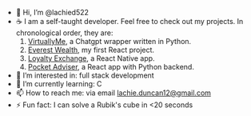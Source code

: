 - 👋 Hi, I’m @lachied522
- ☕ I am a self-taught developer. Feel free to check out my projects. In chronological order, they are:
  1. [VirtuallyMe](https://github.com/lachied522/virtuallyme-2.0), a Chatgpt wrapper written in Python.
  2. [Everest Wealth](https://github.com/lachied522/everest-wealth-frontend), my first React project.
  3. [Loyalty Exchange](https://github.com/lachied522/loyalty-exchange-mobile), a React Native app.
  4. [Pocket Adviser](https://github.com/lachied522/pocket-adviser), a React app with Python backend.
- 👀 I’m interested in: full stack development
- 🌱 I’m currently learning: C
- 📫 How to reach me: via email lachie.duncan12@gmail.com
- ⚡ Fun fact: I can solve a Rubik's cube in <20 seconds

<!---
lachied522/lachied522 is a ✨ special ✨ repository because its `README.md` (this file) appears on your GitHub profile.
You can click the Preview link to take a look at your changes.
--->
